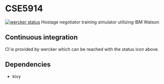 # CSE5914
[![wercker status](https://app.wercker.com/status/2351a83cf9b4b3b2f52013bbf1bb7648/m/master "wercker status")](https://app.wercker.com/project/byKey/2351a83cf9b4b3b2f52013bbf1bb7648)
Hostage negotiator training simulator utilizing IBM Watson

## Continuous integration
CI is provided by wercker which can be reached with the status icon above.

## Dependencies
- kivy
